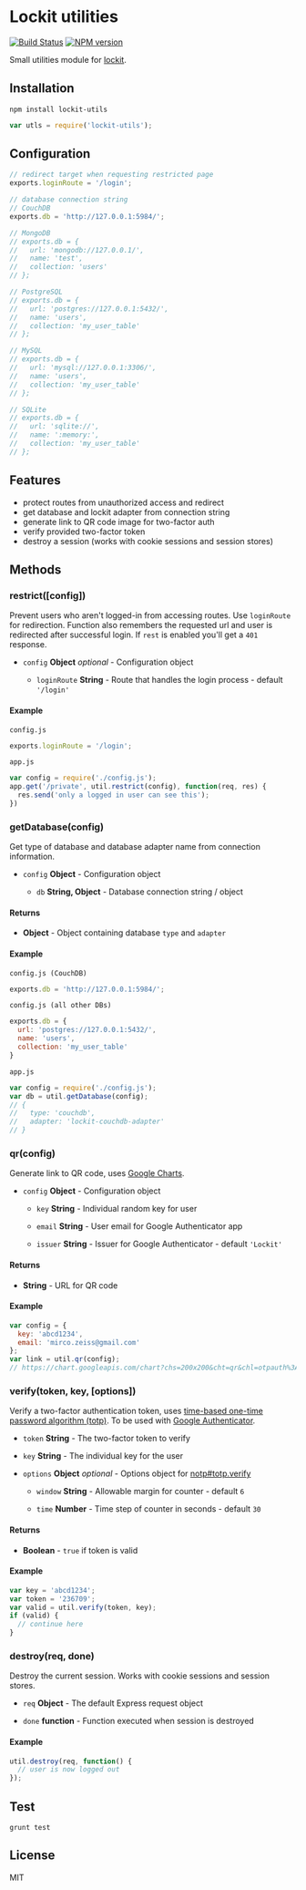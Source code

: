 # Lockit utilities

[![Build Status](https://travis-ci.org/zemirco/lockit-utilities.svg?branch=master)](https://travis-ci.org/zemirco/lockit-utilities) [![NPM version](https://badge.fury.io/js/lockit-utils.svg)](http://badge.fury.io/js/lockit-utils)

Small utilities module for [lockit](https://github.com/zemirco/lockit).

## Installation

`npm install lockit-utils`

```js
var utls = require('lockit-utils');
```

## Configuration

```js
// redirect target when requesting restricted page
exports.loginRoute = '/login';

// database connection string
// CouchDB
exports.db = 'http://127.0.0.1:5984/';

// MongoDB
// exports.db = {
//   url: 'mongodb://127.0.0.1/',
//   name: 'test',
//   collection: 'users'
// };

// PostgreSQL
// exports.db = {
//   url: 'postgres://127.0.0.1:5432/',
//   name: 'users',
//   collection: 'my_user_table'
// };

// MySQL
// exports.db = {
//   url: 'mysql://127.0.0.1:3306/',
//   name: 'users',
//   collection: 'my_user_table'
// };

// SQLite
// exports.db = {
//   url: 'sqlite://',
//   name: ':memory:',
//   collection: 'my_user_table'
// };
```

## Features

- protect routes from unauthorized access and redirect
- get database and lockit adapter from connection string
- generate link to QR code image for two-factor auth
- verify provided two-factor token
- destroy a session (works with cookie sessions and session stores)

## Methods
### restrict([config])

Prevent users who aren't logged-in from accessing routes.
Use `loginRoute` for redirection. Function also remembers the requested url
and user is redirected after successful login. If `rest` is enabled
you'll get a `401` response.


- `config` **Object** *optional*  - Configuration object

  - `loginRoute` **String** - Route that handles the login process - default `'/login'`





#### Example


`config.js`
```javascript
exports.loginRoute = '/login';
```

`app.js`
```javascript
var config = require('./config.js');
app.get('/private', util.restrict(config), function(req, res) {
  res.send('only a logged in user can see this');
})
```



### getDatabase(config)

Get type of database and database adapter name from connection information.


- `config` **Object** - Configuration object

  - `db` **String, Object** - Database connection string / object



#### Returns

- **Object** - Object containing database `type` and `adapter`



#### Example


`config.js (CouchDB)`
```javascript
exports.db = 'http://127.0.0.1:5984/';
```

`config.js (all other DBs)`
```javascript
exports.db = {
  url: 'postgres://127.0.0.1:5432/',
  name: 'users',
  collection: 'my_user_table'
}
```

`app.js`
```javascript
var config = require('./config.js');
var db = util.getDatabase(config);
// {
//   type: 'couchdb',
//   adapter: 'lockit-couchdb-adapter'
// }
```



### qr(config)

Generate link to QR code,  uses <a href="https://developers.google.com/chart/infographics/docs/qr_codes">Google Charts</a>.


- `config` **Object** - Configuration object

  - `key` **String** - Individual random key for user

  - `email` **String** - User email for Google Authenticator app

  - `issuer` **String** - Issuer for Google Authenticator - default `'Lockit'`



#### Returns

- **String** - URL for QR code



#### Example


```javascript
var config = {
  key: 'abcd1234',
  email: 'mirco.zeiss@gmail.com'
};
var link = util.qr(config);
// https://chart.googleapis.com/chart?chs=200x200&cht=qr&chl=otpauth%3A%2F%2Ftotp%2FLockit%3Amirco.zeiss%40gmail.com%3Fsecret%3DMFRGGZBRGI2DI%3D%3D%3D%26issuer%3DLockit
```



### verify(token, key, [options])

Verify a two-factor authentication token, uses <a href="http://en.wikipedia.org/wiki/Time-based_One-time_Password_Algorithm">time-based one-time password algorithm (totp)</a>.
To be used with <a href="https://support.google.com/accounts/answer/1066447?hl=en">Google Authenticator</a>.


- `token` **String** - The two-factor token to verify

- `key` **String** - The individual key for the user

- `options` **Object** *optional*  - Options object for
  <a href="https://github.com/guyht/notp#totpverifytoken-key-opt">notp#totp.verify</a>

  - `window` **String** - Allowable margin for counter - default `6`

  - `time` **Number** - Time step of counter in seconds - default `30`



#### Returns

- **Boolean** - `true` if token is valid



#### Example


```javascript
var key = 'abcd1234';
var token = '236709';
var valid = util.verify(token, key);
if (valid) {
  // continue here
}
```



### destroy(req, done)

Destroy the current session. Works with cookie sessions and session stores.


- `req` **Object** - The default Express request object

- `done` **function** - Function executed when session is destroyed





#### Example


```javascript
util.destroy(req, function() {
  // user is now logged out
});
```


## Test

`grunt test`

## License

MIT

